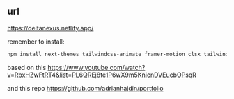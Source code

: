 ## url
https://deltanexus.netlify.app/


remember to install:

```bash
npm install next-themes tailwindcss-animate framer-motion clsx tailwind-merge react-icons

```


based on this https://www.youtube.com/watch?v=RbxHZwFtRT4&list=PL6QREj8te1P6wX9m5KnicnDVEucbOPsqR

and this repo  https://github.com/adrianhajdin/portfolio
